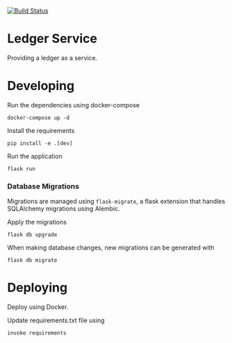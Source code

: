 [![Build Status](https://travis-ci.org/MikeWooster/ledger-service.svg?branch=master)](https://travis-ci.org/MikeWooster/ledger-service)

# Ledger Service

Providing a ledger as a service.

# Developing

Run the dependencies using docker-compose
```
docker-compose up -d
```

Install the requirements
```
pip install -e .[dev]
```

Run the application
```
flask run
```

### Database Migrations
Migrations are managed using `flask-migrate`, a flask extension that handles SQLAlchemy migrations using Alembic.

Apply the migrations
```
flask db upgrade
```

When making database changes, new migrations can be generated with
```
flask db migrate
```

# Deploying

Deploy using Docker.

Update requirements.txt file using
```
invoke requirements
```

